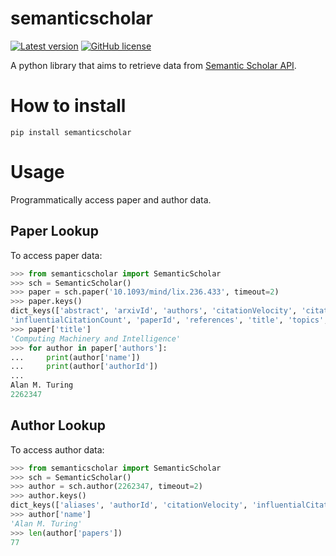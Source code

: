 # semanticscholar

[![Latest version](https://img.shields.io/pypi/v/semanticscholar)](https://pypi.org/project/semanticscholar)
[![GitHub license](https://img.shields.io/github/license/danielnsilva/semanticscholar)](https://github.com/danielnsilva/semanticscholar/blob/master/LICENSE)

A python library that aims to retrieve data from [Semantic Scholar API](https://api.semanticscholar.org/).

# How to install
```
pip install semanticscholar
```

# Usage
Programmatically access paper and author data.

## Paper Lookup
To access paper data:
```python
>>> from semanticscholar import SemanticScholar
>>> sch = SemanticScholar()
>>> paper = sch.paper('10.1093/mind/lix.236.433', timeout=2)
>>> paper.keys()
dict_keys(['abstract', 'arxivId', 'authors', 'citationVelocity', 'citations', 'doi',
'influentialCitationCount', 'paperId', 'references', 'title', 'topics', 'url', 'venue', 'year'])
>>> paper['title']
'Computing Machinery and Intelligence'
>>> for author in paper['authors']:
...     print(author['name'])
...     print(author['authorId'])
...
Alan M. Turing
2262347
```

## Author Lookup
To access author data:
```python
>>> from semanticscholar import SemanticScholar
>>> sch = SemanticScholar()
>>> author = sch.author(2262347, timeout=2)
>>> author.keys()
dict_keys(['aliases', 'authorId', 'citationVelocity', 'influentialCitationCount', 'name', 'papers', 'url'])
>>> author['name']
'Alan M. Turing'
>>> len(author['papers'])
77
```
